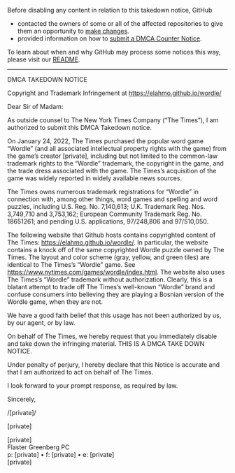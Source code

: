 Before disabling any content in relation to this takedown notice, GitHub
- contacted the owners of some or all of the affected repositories to give them an opportunity to [make changes](https://docs.github.com/en/github/site-policy/dmca-takedown-policy#a-how-does-this-actually-work).
- provided information on how to [submit a DMCA Counter Notice](https://docs.github.com/en/articles/guide-to-submitting-a-dmca-counter-notice).

To learn about when and why GitHub may process some notices this way, please visit our [README](https://github.com/github/dmca/blob/master/README.md#anatomy-of-a-takedown-notice).

---

DMCA TAKEDOWN NOTICE

Copyright and Trademark Infringement at https://elahmo.github.io/wordle/

Dear Sir of Madam:

As outside counsel to The New York Times Company (“The Times”), I am authorized to submit this DMCA Takedown notice.

On January 24, 2022, The Times purchased the popular word game “Wordle” (and all associated intellectual property rights with the game) from the game’s creator [private], including but not limited to the common-law trademark rights to the “Wordle” trademark, the copyright in the game, and the trade dress associated with the game. The Times’s acquisition of the game was widely reported in widely available news sources. 

The Times owns numerous trademark registrations for “Wordle” in connection with, among other things, word games and spelling and word puzzles, including U.S. Reg. No. 7,140,613; U.K. Trademark Reg. Nos. 3,749,710 and 3,753,162; European Community Trademark Reg. No. 18651261; and pending U.S. applications, 97/248,806 and 97/510,050. 

The following website that Github hosts contains copyrighted content of The Times: https://elahmo.github.io/wordle/.  In particular, the website contains a knock off of the same copyrighted Wordle puzzle owned by The Times.  The layout and color scheme (gray, yellow, and green tiles) are identical to The Times’s “Wordle” game.  See https://www.nytimes.com/games/wordle/index.html.  The website also uses The Times’s “Wordle” trademark without authorization.  Clearly, this is a blatant attempt to trade off The Times’s well-known “Wordle” brand and confuse consumers into believing they are playing a Bosnian version of the Wordle game, when they are not.

We have a good faith belief that this usage has not been authorized by us, by our agent, or by law.

On behalf of The Times, we hereby request that you immediately disable and take down the infringing material.  THIS IS A DMCA TAKE DOWN NOTICE.

Under penalty of perjury, I hereby declare that this Notice is accurate and that I am authorized to act on behalf of The Times.

I look forward to your prompt response, as required by law.

Sincerely,

/[private]/

[private]

[private]  
Flaster Greenberg PC  
p: [private] • f: [private] • e: [private]  
[private]
